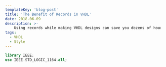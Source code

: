 ```yaml
---
templateKey: 'blog-post'
title: 'The Benefit of Records in VHDL'
date: 2018-06-09
description: >-
    Using records while making VHDL designs can save you dozens of hours and hundreds of lines in the long run.
tags:
  - VHDL
  - Style
---
```



```VHDL
library IEEE;
use IEEE.STD_LOGIC_1164.all;
```